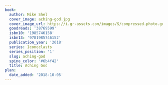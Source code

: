 ```yaml
---
book:
  author: Mike Shel
  cover_image: aching-god.jpg
  cover_image_url: https://i.gr-assets.com/images/S/compressed.photo.goodreads.com/books/1533664812l/38769599._SX98_.jpg
  goodreads: '38769599'
  isbn10: '1985746158'
  isbn13: '9781985746152'
  publication_year: '2018'
  series: Iconoclasts
  series_position: '1'
  slug: aching-god
  spine_color: '#6b4f42'
  title: Aching God
plan:
  date_added: '2018-10-05'
---
```

